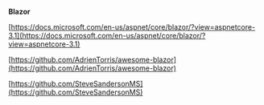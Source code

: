 **Blazor**

[https://docs.microsoft.com/en-us/aspnet/core/blazor/?view=aspnetcore-3.1](https://docs.microsoft.com/en-us/aspnet/core/blazor/?view=aspnetcore-3.1)

[https://github.com/AdrienTorris/awesome-blazor](https://github.com/AdrienTorris/awesome-blazor)

[https://github.com/SteveSandersonMS](https://github.com/SteveSandersonMS)

<!--stackedit_data:
eyJoaXN0b3J5IjpbMTk5NjY0NTMwMywtMTc2NTM5OTYwNywxOT
k2NjQ1MzAzXX0=
-->